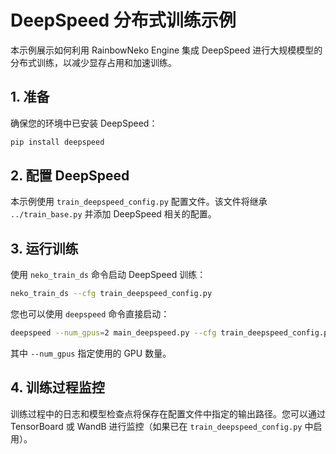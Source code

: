 # DeepSpeed 分布式训练示例

本示例展示如何利用 RainbowNeko Engine 集成 DeepSpeed 进行大规模模型的分布式训练，以减少显存占用和加速训练。

## 1. 准备

确保您的环境中已安装 DeepSpeed：

```bash
pip install deepspeed
```

## 2. 配置 DeepSpeed

本示例使用 `train_deepspeed_config.py` 配置文件。该文件将继承 `../train_base.py` 并添加 DeepSpeed 相关的配置。

## 3. 运行训练

使用 `neko_train_ds` 命令启动 DeepSpeed 训练：

```bash
neko_train_ds --cfg train_deepspeed_config.py
```

您也可以使用 `deepspeed` 命令直接启动：

```bash
deepspeed --num_gpus=2 main_deepspeed.py --cfg train_deepspeed_config.py
```

其中 `--num_gpus` 指定使用的 GPU 数量。

## 4. 训练过程监控

训练过程中的日志和模型检查点将保存在配置文件中指定的输出路径。您可以通过 TensorBoard 或 WandB 进行监控（如果已在 `train_deepspeed_config.py` 中启用）。